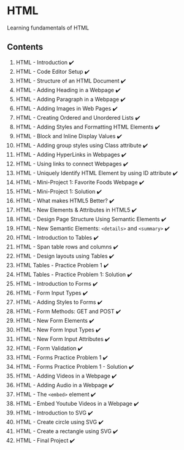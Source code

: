 # HTML

Learning fundamentals of HTML

## Contents

1. HTML - Introduction :heavy_check_mark:  
2. HTML - Code Editor Setup :heavy_check_mark:
3. HTML - Structure of an HTML Document :heavy_check_mark:
4. HTML - Adding Heading in a Webpage :heavy_check_mark:
5. HTML - Adding Paragraph in a Webpage :heavy_check_mark:
6. HTML - Adding Images in Web Pages :heavy_check_mark:
7. HTML - Creating Ordered and Unordered Lists :heavy_check_mark:
8. HTML - Adding Styles and Formatting HTML Elements :heavy_check_mark:
9. HTML - Block and Inline Display Values :heavy_check_mark:
10. HTML - Adding group styles using Class attribute :heavy_check_mark:
11. HTML - Adding HyperLinks in Webpages :heavy_check_mark:
12. HTML - Using links to connect Webpages :heavy_check_mark:
13. HTML - Uniquely Identify HTML Element by using ID attribute :heavy_check_mark:
14. HTML - Mini-Project 1: Favorite Foods Webpage :heavy_check_mark:
15. HTML - Mini-Project 1: Solution :heavy_check_mark:
16. HTML - What makes HTML5 Better? :heavy_check_mark:
17. HTML - New Elements & Attributes in HTML5 :heavy_check_mark:
18. HTML - Design Page Structure Using Semantic Elements :heavy_check_mark:
19. HTML - New Semantic Elements: `<details>` and `<summary>` :heavy_check_mark:
20. HTML - Introduction to Tables :heavy_check_mark:
21. HTML - Span table rows and columns :heavy_check_mark:
22. HTML - Design layouts using Tables :heavy_check_mark:
23. HTML Tables - Practice Problem 1 :heavy_check_mark:
24. HTML Tables - Practice Problem 1: Solution :heavy_check_mark:
25. HTML - Introduction to Forms :heavy_check_mark:
26. HTML - Form Input Types :heavy_check_mark:
27. HTML - Adding Styles to Forms :heavy_check_mark:
28. HTML - Form Methods: GET and POST :heavy_check_mark:
29. HTML - New Form Elements :heavy_check_mark:
30. HTML - New Form Input Types :heavy_check_mark:
31. HTML - New Form Input Attributes :heavy_check_mark:
32. HTML - Form Validation :heavy_check_mark:
33. HTML - Forms Practice Problem 1 :heavy_check_mark:
34. HTML - Forms Practice Problem 1 - Solution :heavy_check_mark:
35. HTML - Adding Videos in a Webpage :heavy_check_mark:
36. HTML - Adding Audio in a Webpage :heavy_check_mark:
37. HTML - The `<embed>` element :heavy_check_mark:
38. HTML - Embed Youtube Videos in a Webpage :heavy_check_mark:
39. HTML - Introduction to SVG :heavy_check_mark:
40. HTML - Create circle using SVG :heavy_check_mark:
41. HTML - Create a rectangle using SVG :heavy_check_mark:
42. HTML - Final Project :heavy_check_mark:
